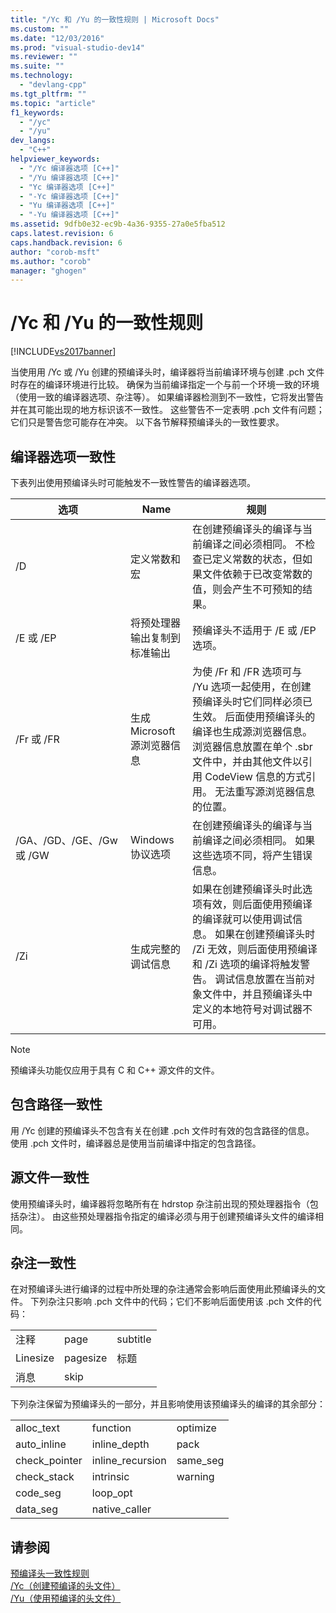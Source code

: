 ```yaml
---
title: "/Yc 和 /Yu 的一致性规则 | Microsoft Docs"
ms.custom: ""
ms.date: "12/03/2016"
ms.prod: "visual-studio-dev14"
ms.reviewer: ""
ms.suite: ""
ms.technology: 
  - "devlang-cpp"
ms.tgt_pltfrm: ""
ms.topic: "article"
f1_keywords: 
  - "/yc"
  - "/yu"
dev_langs: 
  - "C++"
helpviewer_keywords: 
  - "/Yc 编译器选项 [C++]"
  - "/Yu 编译器选项 [C++]"
  - "Yc 编译器选项 [C++]"
  - "-Yc 编译器选项 [C++]"
  - "Yu 编译器选项 [C++]"
  - "-Yu 编译器选项 [C++]"
ms.assetid: 9dfb0e32-ec9b-4a36-9355-27a0e5fba512
caps.latest.revision: 6
caps.handback.revision: 6
author: "corob-msft"
ms.author: "corob"
manager: "ghogen"
---
```

# /Yc 和 /Yu 的一致性规则
[!INCLUDE[vs2017banner](../../assembler/inline/includes/vs2017banner.md)]

当使用用 \/Yc 或 \/Yu 创建的预编译头时，编译器将当前编译环境与创建 .pch 文件时存在的编译环境进行比较。  确保为当前编译指定一个与前一个环境一致的环境（使用一致的编译器选项、杂注等）。  如果编译器检测到不一致性，它将发出警告并在其可能出现的地方标识该不一致性。  这些警告不一定表明 .pch 文件有问题；它们只是警告您可能存在冲突。  以下各节解释预编译头的一致性要求。  
  
## 编译器选项一致性  
 下表列出使用预编译头时可能触发不一致性警告的编译器选项。  
  
|选项|Name|规则|  
|--------|----------|--------|  
|\/D|定义常数和宏|在创建预编译头的编译与当前编译之间必须相同。  不检查已定义常数的状态，但如果文件依赖于已改变常数的值，则会产生不可预知的结果。|  
|\/E 或 \/EP|将预处理器输出复制到标准输出|预编译头不适用于 \/E 或 \/EP 选项。|  
|\/Fr 或 \/FR|生成 Microsoft 源浏览器信息|为使 \/Fr 和 \/FR 选项可与 \/Yu 选项一起使用，在创建预编译头时它们同样必须已生效。  后面使用预编译头的编译也生成源浏览器信息。  浏览器信息放置在单个 .sbr 文件中，并由其他文件以引用 CodeView 信息的方式引用。  无法重写源浏览器信息的位置。|  
|\/GA、\/GD、\/GE、\/Gw 或 \/GW|Windows 协议选项|在创建预编译头的编译与当前编译之间必须相同。  如果这些选项不同，将产生错误信息。|  
|\/Zi|生成完整的调试信息|如果在创建预编译头时此选项有效，则后面使用预编译的编译就可以使用调试信息。  如果在创建预编译头时 \/Zi 无效，则后面使用预编译和 \/Zi 选项的编译将触发警告。  调试信息放置在当前对象文件中，并且预编译头中定义的本地符号对调试器不可用。|  
  
> [!NOTE]
>  预编译头功能仅应用于具有 C 和 C\+\+ 源文件的文件。  
  
## 包含路径一致性  
 用 \/Yc 创建的预编译头不包含有关在创建 .pch 文件时有效的包含路径的信息。  使用 .pch 文件时，编译器总是使用当前编译中指定的包含路径。  
  
## 源文件一致性  
 使用预编译头时，编译器将忽略所有在 hdrstop 杂注前出现的预处理器指令（包括杂注）。  由这些预处理器指令指定的编译必须与用于创建预编译头文件的编译相同。  
  
## 杂注一致性  
 在对预编译头进行编译的过程中所处理的杂注通常会影响后面使用此预编译头的文件。  下列杂注只影响 .pch 文件中的代码；它们不影响后面使用该 .pch 文件的代码：  
  
||||  
|-|-|-|  
|注释|page|subtitle|  
|Linesize|pagesize|标题|  
|消息|skip||  
  
 下列杂注保留为预编译头的一部分，并且影响使用该预编译头的编译的其余部分：  
  
||||  
|-|-|-|  
|alloc\_text|function|optimize|  
|auto\_inline|inline\_depth|pack|  
|check\_pointer|inline\_recursion|same\_seg|  
|check\_stack|intrinsic|warning|  
|code\_seg|loop\_opt||  
|data\_seg|native\_caller||  
  
## 请参阅  
 [预编译头一致性规则](../../build/reference/precompiled-header-consistency-rules.md)   
 [\/Yc（创建预编译的头文件）](../../build/reference/yc-create-precompiled-header-file.md)   
 [\/Yu（使用预编译的头文件）](../../build/reference/yu-use-precompiled-header-file.md)